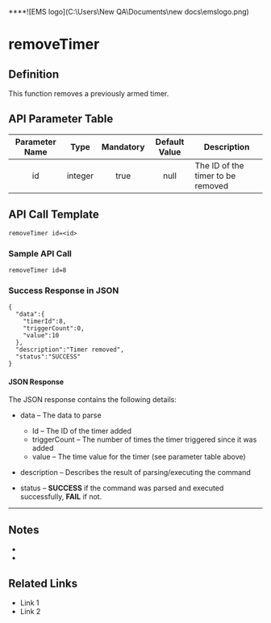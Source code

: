 ****![EMS logo](C:\Users\New QA\Documents\new docs\emslogo.png)



# removeTimer



## Definition

This function removes a previously armed timer.





## API Parameter Table

| Parameter Name |  Type   | Mandatory | Default Value | Description                       |
| :------------: | :-----: | :-------: | :-----------: | --------------------------------- |
|       id       | integer |   true    |     null      | The ID of the timer to be removed |



## API Call Template

``` 
removeTimer id=<id>
```



### Sample API Call

``` 
removeTimer id=8
```



### Success Response in JSON

``` 
{
  "data":{
    "timerId":8,
    "triggerCount":0,
    "value":10
  },
  "description":"Timer removed",
  "status":"SUCCESS"
}
```



#### **JSON Response**

The JSON response contains the following details:

- data – The data to parse
  - Id – The ID of the timer added
  - triggerCount – The number of times the timer triggered since it was added
  - value – The time value for the timer (see parameter table above)


- description – Describes the result of parsing/executing the command
- status – **SUCCESS** if the command was parsed and executed successfully, **FAIL** if not.

------

## Notes

- ​
- ​





## **Related Links**

- Link 1
- Link 2